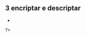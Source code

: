 ##  3 encriptar e descriptar

  * <?php
    $chave = random_bytes(SODIUM_CRYPTO_SECRETBOX_KEYBYTES);

    //cria um numero unico para a criptografia
    $nonce = random_bytes(SODIUM_CRYPTO_SECRETBOX_NONCEBYTES);

    //criptografando a mensagem
    $criptografada = sodium_crypto_secretbox('Ola mundo gg', $nonce, $chave);


    $conteudo = sodium_crypto_secretbox($criptografada, $nonce, $chave);

    echo sodium_bin2hex($conteudo);

    //a funcao sodium_crypto_secretbox_open é usada para descriptografar
    $descriptografada = sodium_crypto_secretbox_open($criptografada, $nonce, $chave);

    echo $descriptografada;

   
?>